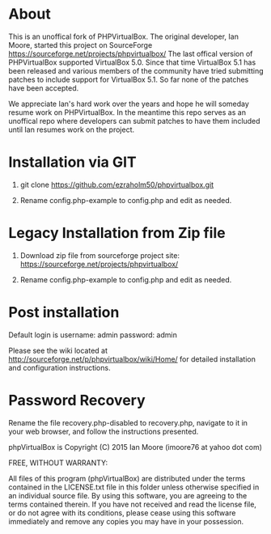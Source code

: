 # About

This is an unoffical fork of PHPVirtualBox. The original developer, Ian Moore, started this project on SourceForge https://sourceforge.net/projects/phpvirtualbox/ The last offical version of PHPVirtualBox supported VirtualBox 5.0. Since that time VirtualBox 5.1 has been released and various members of the community have tried submitting patches to include support for VirtualBox 5.1. So far none of the patches have been accepted.

We appreciate Ian's hard work over the years and hope he will someday resume work on PHPVirtualBox. In the meantime this repo serves as an unoffical repo where developers can submit patches to have them included until Ian resumes work on the project.

# Installation via GIT

1) git clone https://github.com/ezraholm50/phpvirtualbox.git

2) Rename config.php-example to config.php and edit as needed.

# Legacy Installation from Zip file

1) Download zip file from sourceforge project site: https://sourceforge.net/projects/phpvirtualbox/

2) Rename config.php-example to config.php and edit as needed.

# Post installation

Default login is username: admin password: admin

Please see the wiki located at
http://sourceforge.net/p/phpvirtualbox/wiki/Home/
for detailed installation and configuration instructions.

# Password Recovery

Rename the file recovery.php-disabled to recovery.php, navigate to it in
your web browser, and follow the instructions presented.


phpVirtualBox is Copyright (C) 2015 Ian Moore (imoore76 at yahoo dot com)

FREE, WITHOUT WARRANTY:

All files of this program (phpVirtualBox) are distributed under the
terms contained in the LICENSE.txt file in this folder unless otherwise
specified in an individual source file. By using this software, you are
agreeing to the terms contained therein. If you have not received and read
the license file, or do not agree with its conditions, please cease using
this software immediately and remove any copies you may have in your
possession.
